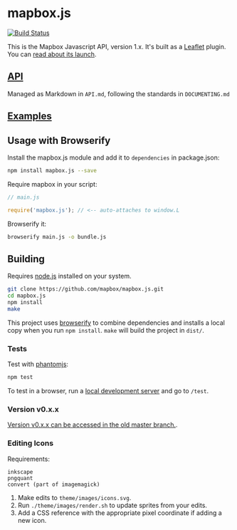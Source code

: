 # mapbox.js

[![Build Status](https://travis-ci.org/mapbox/mapbox.js.png?branch=v1)](https://travis-ci.org/mapbox/mapbox.js)

This is the Mapbox Javascript API, version 1.x. It's built as a [Leaflet](http://leafletjs.com/)
plugin. You can [read about its launch](http://mapbox.com/blog/mapbox-js-with-leaflet/).

## [API](http://mapbox.com/mapbox.js/api/)

Managed as Markdown in `API.md`, following the standards in `DOCUMENTING.md`

## [Examples](http://mapbox.com/mapbox.js/example/v1.0.0/)

## Usage with Browserify

Install the mapbox.js module and add it to `dependencies` in package.json:

```sh
npm install mapbox.js --save
```

Require mapbox in your script:

```js
// main.js

require('mapbox.js'); // <-- auto-attaches to window.L
```

Browserify it:

```sh
browserify main.js -o bundle.js
```

## Building

Requires [node.js](http://nodejs.org/) installed on your system.

``` sh
git clone https://github.com/mapbox/mapbox.js.git
cd mapbox.js
npm install
make
```

This project uses [browserify](https://github.com/substack/node-browserify) to combine
dependencies and installs a local copy when you run `npm install`.
`make` will build the project in `dist/`.

### Tests

Test with [phantomjs](http://phantomjs.org/):

``` sh
npm test
```

To test in a browser, run a [local development server](https://gist.github.com/tmcw/4989751)
and go to `/test`.

### Version v0.x.x

[Version v0.x.x can be accessed in the old master branch.](https://github.com/mapbox/mapbox.js/tree/master).

### Editing Icons

Requirements:

    inkscape
    pngquant
    convert (part of imagemagick)

1. Make edits to `theme/images/icons.svg`.
2. Run `./theme/images/render.sh` to update sprites from your edits.
3. Add a CSS reference with the appropriate pixel coordinate if adding a new icon.
